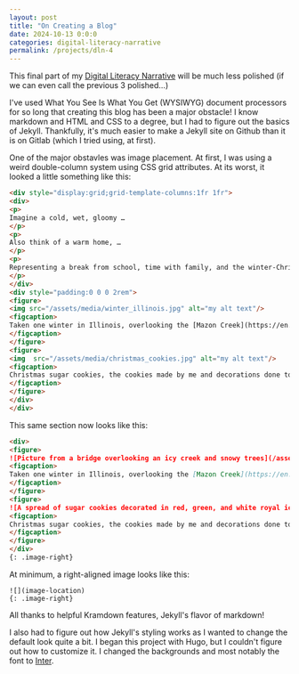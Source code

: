 ```yaml
---
layout: post
title: "On Creating a Blog"
date: 2024-10-13 0:0:0
categories: digital-literacy-narrative
permalink: /projects/dln-4
---
```


This final part of my [Digital Literacy Narrative](../projects/dln) will be much less polished (if we can even call the previous 3 polished…)

I've used What You See Is What You Get (WYSIWYG) document processors for so long that creating this blog has been a major obstacle! I know markdown and HTML and CSS to a degree, but I had to figure out the basics of Jekyll. Thankfully, it's much easier to make a Jekyll site on Github than it is on Gitlab (which I tried using, at first).

One of the major obstavles was image placement. At first, I was using a weird double-column system using CSS grid attributes. At its worst, it looked a little something like this:

```html
<div style="display:grid;grid-template-columns:1fr 1fr">
<div>
<p>
Imagine a cold, wet, gloomy …
</p>
<p>
Also think of a warm home, …
</p>
<p>
Representing a break from school, time with family, and the winter-Christmas aesthetic, these times in my childhood were always important.
</p>
</div>
<div style="padding:0 0 0 2rem">
<figure>
<img src="/assets/media/winter_illinois.jpg" alt="my alt text"/>
<figcaption>
Taken one winter in Illinois, overlooking the [Mazon Creek](https://en.wikipedia.org/wiki/Mazon_River).
</figcaption>
</figure>
<figure>
<img  src="/assets/media/christmas_cookies.jpg" alt="my alt text"/>
<figcaption>
Christmas sugar cookies, the cookies made by me and decorations done together.
</figcaption>
</figure>
</div>
</div>
```

This same section now looks like this:

```markdown
<div>
<figure>
![Picture from a bridge overlooking an icy creek and snowy trees](/assets/media/008.jpg)
<figcaption>
Taken one winter in Illinois, overlooking the [Mazon Creek](https://en.wikipedia.org/wiki/Mazon_River).
</figcaption>
</figure>
<figure>
![A spread of sugar cookies decorated in red, green, and white royal icing](/assets/media/003.jpg)
<figcaption>
Christmas sugar cookies, the cookies made by me and decorations done together.
</figcaption>
</figure>
</div>
{: .image-right}
```

At minimum, a right-aligned image looks like this:

```
![](image-location)
{: .image-right}
```

All thanks to helpful Kramdown features, Jekyll's flavor of markdown!

I also had to figure out how Jekyll's styling works as I wanted to change the default look quite a bit. I began this project with Hugo, but I couldn't figure out how to customize it. I changed the backgrounds and most notably the font to [Inter](https://rsms.me/inter/).
